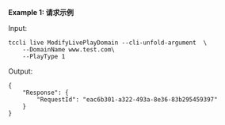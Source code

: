 **Example 1: 请求示例**



Input: 

```
tccli live ModifyLivePlayDomain --cli-unfold-argument  \
    --DomainName www.test.com\
    --PlayType 1
```

Output: 
```
{
    "Response": {
        "RequestId": "eac6b301-a322-493a-8e36-83b295459397"
    }
}
```

